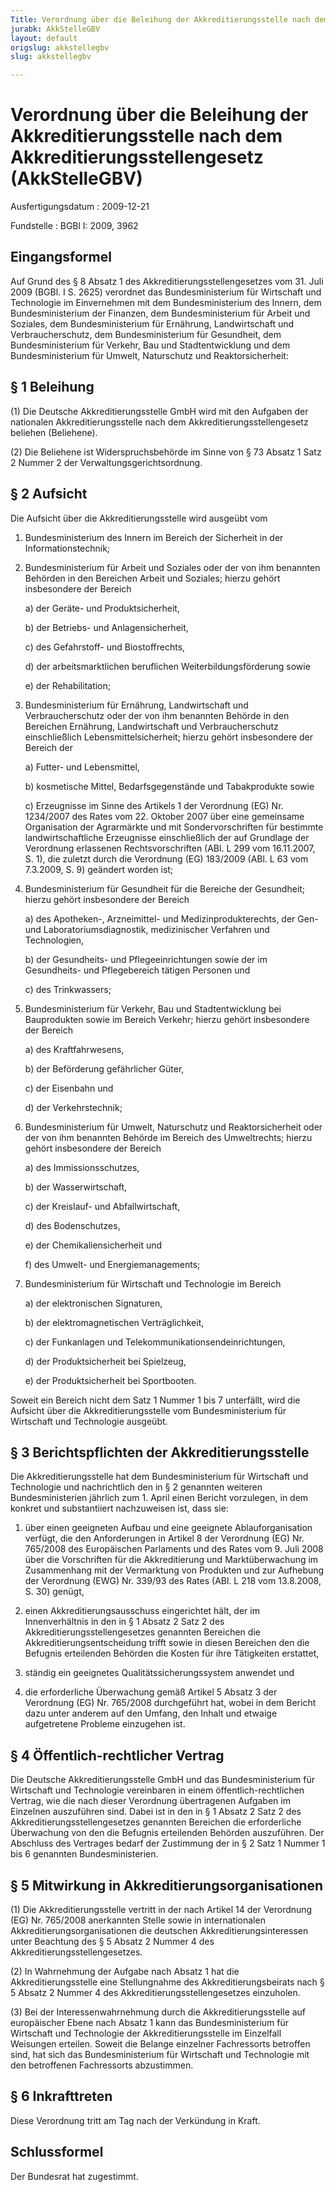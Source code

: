 ```yaml
---
Title: Verordnung über die Beleihung der Akkreditierungsstelle nach dem Akkreditierungsstellengesetz
jurabk: AkkStelleGBV
layout: default
origslug: akkstellegbv
slug: akkstellegbv

---
```


# Verordnung über die Beleihung der Akkreditierungsstelle nach dem Akkreditierungsstellengesetz (AkkStelleGBV)

Ausfertigungsdatum
:   2009-12-21

Fundstelle
:   BGBl I: 2009, 3962


## Eingangsformel

Auf Grund des § 8 Absatz 1 des Akkreditierungsstellengesetzes vom 31.
Juli 2009 (BGBl. I S. 2625) verordnet das Bundesministerium für
Wirtschaft und Technologie im Einvernehmen mit dem Bundesministerium
des Innern, dem Bundesministerium der Finanzen, dem Bundesministerium
für Arbeit und Soziales, dem Bundesministerium für Ernährung,
Landwirtschaft und Verbraucherschutz, dem Bundesministerium für
Gesundheit, dem Bundesministerium für Verkehr, Bau und
Stadtentwicklung und dem Bundesministerium für Umwelt, Naturschutz und
Reaktorsicherheit:


## § 1 Beleihung

(1) Die Deutsche Akkreditierungsstelle GmbH wird mit den Aufgaben der
nationalen Akkreditierungsstelle nach dem Akkreditierungsstellengesetz
beliehen (Beliehene).

(2) Die Beliehene ist Widerspruchsbehörde im Sinne von § 73 Absatz 1
Satz 2 Nummer 2 der Verwaltungsgerichtsordnung.


## § 2 Aufsicht

Die Aufsicht über die Akkreditierungsstelle wird ausgeübt vom

1.  Bundesministerium des Innern im Bereich der Sicherheit in der
    Informationstechnik;


2.  Bundesministerium für Arbeit und Soziales oder der von ihm benannten
    Behörden in den Bereichen Arbeit und Soziales; hierzu gehört
    insbesondere der Bereich

    a)  der Geräte- und Produktsicherheit,


    b)  der Betriebs- und Anlagensicherheit,


    c)  des Gefahrstoff- und Biostoffrechts,


    d)  der arbeitsmarktlichen beruflichen Weiterbildungsförderung sowie


    e)  der Rehabilitation;





3.  Bundesministerium für Ernährung, Landwirtschaft und Verbraucherschutz
    oder der von ihm benannten Behörde in den Bereichen Ernährung,
    Landwirtschaft und Verbraucherschutz einschließlich
    Lebensmittelsicherheit; hierzu gehört insbesondere der Bereich der

    a)  Futter- und Lebensmittel,


    b)  kosmetische Mittel, Bedarfsgegenstände und Tabakprodukte sowie


    c)  Erzeugnisse im Sinne des Artikels 1 der Verordnung (EG) Nr. 1234/2007
        des Rates vom 22. Oktober 2007 über eine gemeinsame Organisation der
        Agrarmärkte und mit Sondervorschriften für bestimmte
        landwirtschaftliche Erzeugnisse einschließlich der auf Grundlage der
        Verordnung erlassenen Rechtsvorschriften (ABl. L 299 vom 16.11.2007,
        S. 1), die zuletzt durch die Verordnung (EG) 183/2009 (ABl. L 63 vom
        7\.3.2009, S. 9) geändert worden ist;





4.  Bundesministerium für Gesundheit für die Bereiche der Gesundheit;
    hierzu gehört insbesondere der Bereich

    a)  des Apotheken-, Arzneimittel- und Medizinprodukterechts, der Gen- und
        Laboratoriumsdiagnostik, medizinischer Verfahren und Technologien,


    b)  der Gesundheits- und Pflegeeinrichtungen sowie der im Gesundheits- und
        Pflegebereich tätigen Personen und


    c)  des Trinkwassers;





5.  Bundesministerium für Verkehr, Bau und Stadtentwicklung bei
    Bauprodukten sowie im Bereich Verkehr; hierzu gehört insbesondere der
    Bereich

    a)  des Kraftfahrwesens,


    b)  der Beförderung gefährlicher Güter,


    c)  der Eisenbahn und


    d)  der Verkehrstechnik;





6.  Bundesministerium für Umwelt, Naturschutz und Reaktorsicherheit oder
    der von ihm benannten Behörde im Bereich des Umweltrechts; hierzu
    gehört insbesondere der Bereich

    a)  des Immissionsschutzes,


    b)  der Wasserwirtschaft,


    c)  der Kreislauf- und Abfallwirtschaft,


    d)  des Bodenschutzes,


    e)  der Chemikaliensicherheit und


    f)  des Umwelt- und Energiemanagements;





7.  Bundesministerium für Wirtschaft und Technologie im Bereich

    a)  der elektronischen Signaturen,


    b)  der elektromagnetischen Verträglichkeit,


    c)  der Funkanlagen und Telekommunikationsendeinrichtungen,


    d)  der Produktsicherheit bei Spielzeug,


    e)  der Produktsicherheit bei Sportbooten.






Soweit ein Bereich nicht dem Satz 1 Nummer 1 bis 7 unterfällt, wird
die Aufsicht über die Akkreditierungsstelle vom Bundesministerium für
Wirtschaft und Technologie ausgeübt.


## § 3 Berichtspflichten der Akkreditierungsstelle

Die Akkreditierungsstelle hat dem Bundesministerium für Wirtschaft und
Technologie und nachrichtlich den in § 2 genannten weiteren
Bundesministerien jährlich zum 1. April einen Bericht vorzulegen, in
dem konkret und substantiiert nachzuweisen ist, dass sie:

1.  über einen geeigneten Aufbau und eine geeignete Ablauforganisation
    verfügt, die den Anforderungen in Artikel 8 der Verordnung (EG) Nr.
    765/2008 des Europäischen Parlaments und des Rates vom 9. Juli 2008
    über die Vorschriften für die Akkreditierung und Marktüberwachung im
    Zusammenhang mit der Vermarktung von Produkten und zur Aufhebung der
    Verordnung (EWG) Nr. 339/93 des Rates (ABl. L 218 vom 13.8.2008, S.
    30) genügt,


2.  einen Akkreditierungsausschuss eingerichtet hält, der im
    Innenverhältnis in den in § 1 Absatz 2 Satz 2 des
    Akkreditierungsstellengesetzes genannten Bereichen die
    Akkreditierungsentscheidung trifft sowie in diesen Bereichen den die
    Befugnis erteilenden Behörden die Kosten für ihre Tätigkeiten
    erstattet,


3.  ständig ein geeignetes Qualitätssicherungssystem anwendet und


4.  die erforderliche Überwachung gemäß Artikel 5 Absatz 3 der Verordnung
    (EG) Nr. 765/2008 durchgeführt hat, wobei in dem Bericht dazu unter
    anderem auf den Umfang, den Inhalt und etwaige aufgetretene Probleme
    einzugehen ist.





## § 4 Öffentlich-rechtlicher Vertrag

Die Deutsche Akkreditierungsstelle GmbH und das Bundesministerium für
Wirtschaft und Technologie vereinbaren in einem öffentlich-rechtlichen
Vertrag, wie die nach dieser Verordnung übertragenen Aufgaben im
Einzelnen auszuführen sind. Dabei ist in den in § 1 Absatz 2 Satz 2
des Akkreditierungsstellengesetzes genannten Bereichen die
erforderliche Überwachung von den die Befugnis erteilenden Behörden
auszuführen. Der Abschluss des Vertrages bedarf der Zustimmung der in
§ 2 Satz 1 Nummer 1 bis 6 genannten Bundesministerien.


## § 5 Mitwirkung in Akkreditierungsorganisationen

(1) Die Akkreditierungsstelle vertritt in der nach Artikel 14 der
Verordnung (EG) Nr. 765/2008 anerkannten Stelle sowie in
internationalen Akkreditierungsorganisationen die deutschen
Akkreditierungsinteressen unter Beachtung des § 5 Absatz 2 Nummer 4
des Akkreditierungsstellengesetzes.

(2) In Wahrnehmung der Aufgabe nach Absatz 1 hat die
Akkreditierungsstelle eine Stellungnahme des Akkreditierungsbeirats
nach § 5 Absatz 2 Nummer 4 des Akkreditierungsstellengesetzes
einzuholen.

(3) Bei der Interessenwahrnehmung durch die Akkreditierungsstelle auf
europäischer Ebene nach Absatz 1 kann das Bundesministerium für
Wirtschaft und Technologie der Akkreditierungsstelle im Einzelfall
Weisungen erteilen. Soweit die Belange einzelner Fachressorts
betroffen sind, hat sich das Bundesministerium für Wirtschaft und
Technologie mit den betroffenen Fachressorts abzustimmen.


## § 6 Inkrafttreten

Diese Verordnung tritt am Tag nach der Verkündung in Kraft.


## Schlussformel

Der Bundesrat hat zugestimmt.

